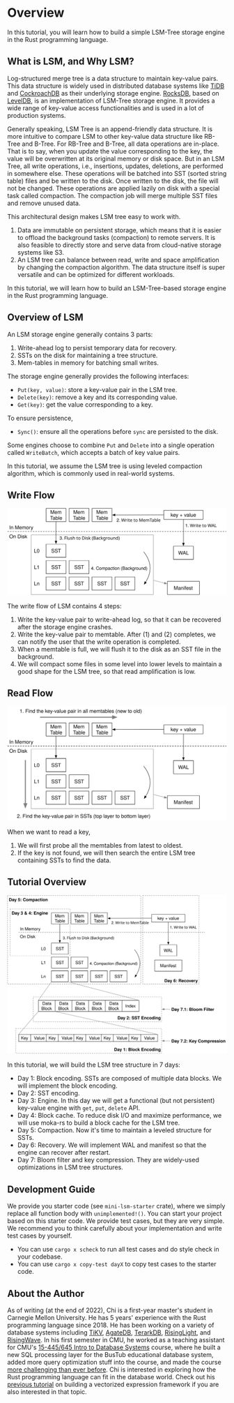 # Overview

In this tutorial, you will learn how to build a simple LSM-Tree storage engine in the Rust programming language.

## What is LSM, and Why LSM?

Log-structured merge tree is a data structure to maintain key-value pairs. This data structure is widely used in
distributed database systems like [TiDB](https://www.pingcap.com) and [CockroachDB](https://www.cockroachlabs.com) as
their underlying storage engine. [RocksDB](http://rocksdb.org), based on [LevelDB](https://github.com/google/leveldb),
is an implementation of LSM-Tree storage engine. It provides a wide range of key-value access functionalities and is
used in a lot of production systems.

Generally speaking, LSM Tree is an append-friendly data structure. It is more intuitive to compare LSM to other
key-value data structure like RB-Tree and B-Tree. For RB-Tree and B-Tree, all data operations are in-place. That is to
say, when you update the value corresponding to the key, the value will be overwritten at its original memory or disk
space. But in an LSM Tree, all write operations, i.e., insertions, updates, deletions, are performed in somewhere else.
These operations will be batched into SST (sorted string table) files and be written to the disk. Once written to the
disk, the file will not be changed. These operations are applied lazily on disk with a special task called compaction.
The compaction job will merge multiple SST files and remove unused data.

This architectural design makes LSM tree easy to work with.

1. Data are immutable on persistent storage, which means that it is easier to offload the background tasks (compaction)
   to remote servers. It is also feasible to directly store and serve data from cloud-native storage systems like S3.
2. An LSM tree can balance between read, write and space amplification by changing the compaction algorithm. The data
   structure itself is super versatile and can be optimized for different workloads.

In this tutorial, we will learn how to build an LSM-Tree-based storage engine in the Rust programming language.

## Overview of LSM

An LSM storage engine generally contains 3 parts:

1. Write-ahead log to persist temporary data for recovery.
2. SSTs on the disk for maintaining a tree structure.
3. Mem-tables in memory for batching small writes.

The storage engine generally provides the following interfaces:

* `Put(key, value)`: store a key-value pair in the LSM tree.
* `Delete(key)`: remove a key and its corresponding value.
* `Get(key)`: get the value corresponding to a key.

To ensure persistence,

* `Sync()`: ensure all the operations before `sync` are persisted to the disk.

Some engines choose to combine `Put` and `Delete` into a single operation called `WriteBatch`, which accepts a batch
of key value pairs.

In this tutorial, we assume the LSM tree is using leveled compaction algorithm, which is commonly used in real-world
systems.

## Write Flow

![Write Flow](figures/lsm-tutorial/00-lsm-write-flow.svg)

The write flow of LSM contains 4 steps:

1. Write the key-value pair to write-ahead log, so that it can be recovered after the storage engine crashes.
2. Write the key-value pair to memtable. After (1) and (2) completes, we can notify the user that the write operation
   is completed.
3. When a memtable is full, we will flush it to the disk as an SST file in the background.
4. We will compact some files in some level into lower levels to maintain a good shape for the LSM tree, so that read
   amplification is low.

## Read Flow

![Read Flow](figures/lsm-tutorial/00-lsm-read-flow.svg)

When we want to read a key,

1. We will first probe all the memtables from latest to oldest.
2. If the key is not found, we will then search the entire LSM tree containing SSTs to find the data.

## Tutorial Overview

![Tutorial Overview](figures/lsm-tutorial/00-lsm-tutorial-overview.svg)

In this tutorial, we will build the LSM tree structure in 7 days:

* Day 1: Block encoding. SSTs are composed of multiple data blocks. We will implement the block encoding.
* Day 2: SST encoding.
* Day 3: Engine. In this day we will get a functional (but not persistent) key-value engine with `get`, `put`, `delete`
  API.
* Day 4: Block cache. To reduce disk I/O and maximize performance, we will use moka-rs to build a block cache for the
  LSM tree.
* Day 5: Compaction. Now it's time to maintain a leveled structure for SSTs.
* Day 6: Recovery. We will implement WAL and manifest so that the engine can recover after restart.
* Day 7: Bloom filter and key compression. They are widely-used optimizations in LSM tree structures.

## Development Guide

We provide you starter code (see `mini-lsm-starter` crate), where we simply replace all function body with
`unimplemented!()`. You can start your project based on this starter code. We provide test cases, but they are very
simple. We recommend you to think carefully about your implementation and write test cases by yourself.

* You can use `cargo x scheck` to run all test cases and do style check in your codebase.
* You can use `cargo x copy-test dayX` to copy test cases to the starter code.

## About the Author

As of writing (at the end of 2022), Chi is a first-year master's student in Carnegie Mellon University. He has 5 years'
experience with the Rust programming language since 2018. He has been working on a variety of database systems including
[TiKV][db1], [AgateDB][db2], [TerarkDB][db3], [RisingLight][db4], and [RisingWave][db5]. In his first semester in CMU,
he worked as a teaching assistant for CMU's [15-445/645 Intro to Database Systems][15445-course] course, where
he built a new SQL processing layer for the BusTub educational database system, added more query optimization stuff into
the course, and made the course [more challenging than ever before][tweet]. Chi is interested in exploring how the Rust
programming language can fit in the database world. Check out his [previous tutorial](type-exercise) on building a
vectorized expression framework if you are also interested in that topic.

[db1]: https://github.com/tikv/tikv
[db2]: https://github.com/tikv/agatedb
[db3]: https://github.com/bytedance/terarkdb
[db4]: https://github.com/risinglightdb/risinglight
[db5]: https://github.com/risingwavelabs/risingwave
[15445-course]: https://15445.courses.cs.cmu.edu/fall2022/
[tweet]: https://twitter.com/andy_pavlo/status/1598137241016360961
[type-exercise]: https://github.com/skyzh/type-exercise-in-rust
